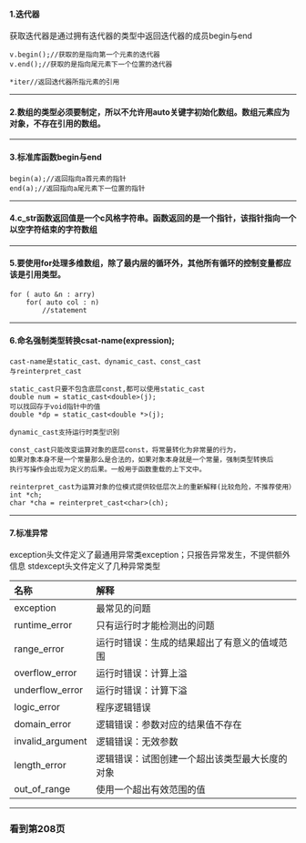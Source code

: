#### 1.迭代器
获取迭代器是通过拥有迭代器的类型中返回迭代器的成员begin与end
```
v.begin();//获取的是指向第一个元素的迭代器
v.end();//获取的是指向尾元素下一个位置的迭代器

*iter//返回迭代器所指元素的引用
```

----
#### 2.数组的类型必须要制定，所以不允许用auto关键字初始化数组。数组元素应为对象，不存在引用的数组。
----
#### 3.标准库函数begin与end
	begin(a);//返回指向a首元素的指针
	end(a);//返回指向a尾元素下一位置的指针
----
#### 4.c_str函数返回值是一个c风格字符串。函数返回的是一个指针，该指针指向一个以空字符结束的字符数组
----
#### 5.要使用for处理多维数组，除了最内层的循环外，其他所有循环的控制变量都应该是引用类型。
```
for ( auto &n : arry)
	for( auto col : n)
		//statement
```
----
#### 6.命名强制类型转换csat-name<type>(expression);
	cast-name是static_cast、dynamic_cast、const_cast
	与reinterpret_cast

	static_cast只要不包含底层const,都可以使用static_cast
	double num = static_cast<double>(j);
	可以找回存于void指针中的值
	double *dp = static_cast<double *>(j);

	dynamic_cast支持运行时类型识别
	
	const_cast只能改变运算对象的底层const，将常量转化为非常量的行为，
	如果对象本身不是一个常量那么是合法的，如果对象本身就是一个常量，强制类型转换后
	执行写操作会出现为定义的后果。一般用于函数重载的上下文中。

	reinterpret_cast为运算对象的位模式提供较低层次上的重新解释(比较危险，不推荐使用）
	int *ch;
	char *cha = reinterpret_cast<char>(ch);
----
#### 7.标准异常
exception头文件定义了最通用异常类exception；只报告异常发生，不提供额外信息
stdexcept头文件定义了几种异常类型

| 名称  | 解释  |
|:----------|:----------|
| exception    | 最常见的问题    |
| runtime_error    | 只有运行时才能检测出的问题    |
| range_error    | 运行时错误：生成的结果超出了有意义的值域范围    |
| overflow_error    | 运行时错误：计算上溢    |
| underflow_error    | 运行时错误：计算下溢    |
| logic_error    | 程序逻辑错误    |
| domain_error    | 逻辑错误：参数对应的结果值不存在    |
| invalid_argument    | 逻辑错误：无效参数    |
| length_error    | 逻辑错误：试图创建一个超出该类型最大长度的对象    |
| out_of_range    | 使用一个超出有效范围的值    |
----
### 看到第208页

	